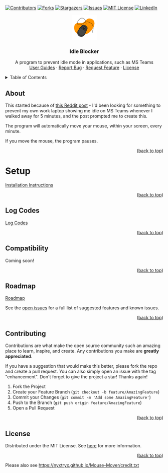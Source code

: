 <!-- Improved compatibility of back to top link: See: https://github.com/othneildrew/Best-README-Template/pull/73 -->
<a id="readme-top"></a>
<!--
*** 
-->

<!-- PROJECT SHIELDS -->
<!--
*** I'm using markdown "reference style" links for readability.
*** Reference links are enclosed in brackets [ ] instead of parentheses ( ).
*** See the bottom of this document for the declaration of the reference variables
*** for contributors-url, forks-url, etc. This is an optional, concise syntax you may use.
*** https://www.markdownguide.org/basic-syntax/#reference-style-links
-->

[![Contributors][contributors-shield]][contributors-url]
[![Forks][forks-shield]][forks-url]
[![Stargazers][stars-shield]][stars-url]
[![Issues][issues-shield]][issues-url]
[![MIT License][license-shield]][license-url]
[![LinkedIn][linkedin-shield]][linkedin-url]

<div align="center">
  <a href="https://github.com/othneildrew/Best-README-Template">
    <img src="images/logo.png" alt="Logo" width="80" height="80">
  </a>
</div>

<div>
  <h3 align="center">Idle Blocker</h3>

  <p align="center">
    A  program to prevent idle mode in applications, such as MS Teams
    <br />
    <a href="https://nyxtryx.github.io/Mouse-Mover/guides/index">User Guides</a>
    ·
    <a href="https://nyxtryx.github.io/Mouse-Mover/guides/report-a-bug">Report Bug</a>
    ·
    <a href="https://nyxtryx.github.io/Mouse-Mover/guides/report-a-bug">Request Feature</a>
    ·
    <a href="https://nyxtryx.github.io/Mouse-Mover/license">License</a>

  </p>
</div>

<details>
  <summary>Table of Contents</summary>
  <ol>
    <li><a href="#about">About</a></li>
    <li><a href="#setup">Setup</a></li>
    <li><a href='#log-codes'>Log Codes</a></li>
    <li><a href='#compatibility'>Compatibility</a></li>
    <li><a href="#roadmap">Roadmap</a></li>
    <li><a href="#contributing">Contributing</a></li>
    <li><a href="#license">License</a></li>
  </ol>
</details>

## About

This started because of [this Reddit post](https://www.reddit.com/r/workfromhome/comments/1cx7ayd/how_do_i_know_if_my_screen_time_is_monitored/) - I'd been looking for something to prevent my own work laptop showing me idle on MS Teams whenever I walked away for 5 minutes, and the post prompted me to create this.

The program will automatically move your mouse, within your screen, every minute.

If you move the mouse, the program pauses.

<p align="right">(<a href="#readme-top">back to top</a>)</p>

# Setup
[Installation Instructions](https://nyxtryx.github.io/Mouse-Mover/)

<p align="right">(<a href="#readme-top">back to top</a>)</p>

## Log Codes
[Log Codes](https://nyxtryx.github.io/Mouse-Mover/guides/log-codes)

<p align="right">(<a href="#readme-top">back to top</a>)</p>

## Compatibility
Coming soon!

<p align="right">(<a href="#readme-top">back to top</a>)</p>

## Roadmap
<!-- ❌   ✅  �-->
[Roadmap](https://nyxtryx.github.io/Mouse-Mover/guides/features)

See the [open issues](https://github.com/nyxtryx/Mouse-Mover/issues) for a full list of suggested features and known issues.

<p align="right">(<a href="#readme-top">back to top</a>)</p>

## Contributing

Contributions are what make the open source community such an amazing place to learn, inspire, and create. Any contributions you make are **greatly appreciated**.

If you have a suggestion that would make this better, please fork the repo and create a pull request. You can also simply open an issue with the tag "enhancement".
Don't forget to give the project a star! Thanks again!

1. Fork the Project
2. Create your Feature Branch (`git checkout -b feature/AmazingFeature`)
3. Commit your Changes (`git commit -m 'Add some AmazingFeature'`)
4. Push to the Branch (`git push origin feature/AmazingFeature`)
5. Open a Pull Request

<p align="right">(<a href="#readme-top">back to top</a>)</p>

<!-- LICENSE -->
## License

Distributed under the MIT License. See [here](https://nyxtryx.github.io/Mouse-Mover/license) for more information.

<p align="right">(<a href="#readme-top">back to top</a>)</p>

Please also see https://nyxtryx.github.io/Mouse-Mover/credit.txt

<!-- MARKDOWN LINKS -->
[contributors-shield]: https://img.shields.io/github/contributors/nyxtryx/Mouse-Mover.svg?style=for-the-badge
[contributors-url]: https://github.com/nyxtryx/Mouse-Mover/graphs/contributors
[forks-shield]: https://img.shields.io/github/forks/nyxtryx/Mouse-Mover.svg?style=for-the-badge
[forks-url]: https://github.com/nyxtryx/Mouse-Mover/network/members
[stars-shield]: https://img.shields.io/github/stars/nyxtryx/Mouse-Mover.svg?style=for-the-badge
[stars-url]: https://github.com/nyxtryx/Mouse-Mover/stargazers
[issues-shield]: https://img.shields.io/github/issues/nyxtryx/Mouse-Mover.svg?style=for-the-badge
[issues-url]: https://github.com/nyxtryx/Mouse-Mover/issues
[license-shield]: https://img.shields.io/github/license/nyxtryx/Mouse-Mover.svg?style=for-the-badge
[license-url]: https://github.com/nyxtryx/Mouse-Mover/blob/master/LICENSE.txt
[linkedin-shield]: https://img.shields.io/badge/-LinkedIn-black.svg?style=for-the-badge&logo=linkedin&colorB=555
[linkedin-url]: https://www.linkedin.com/in/dan-mcc/
[windows-cli-install-guide]: https://nyxtryx.github.io/Mouse-Mover/guides/windows-cli-install
[bug-reporting]: https://nyxtryx.github.io/Mouse-Mover/guides/report-a-bug
[setup]: https://nyxtryx.github.io/Mouse-Mover#setup